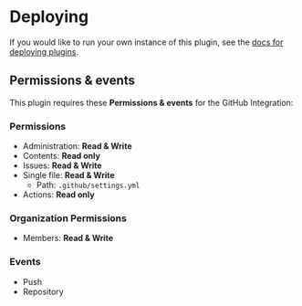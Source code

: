 # Deploying

If you would like to run your own instance of this plugin, see the [docs for deploying plugins](https://github.com/probot/probot/blob/master/docs/deployment.md).

## Permissions & events

This plugin requires these **Permissions & events** for the GitHub Integration:

### Permissions

- Administration: **Read & Write**
- Contents: **Read only**
- Issues: **Read & Write**
- Single file: **Read & Write**
  - Path: `.github/settings.yml`
- Actions: **Read only**

### Organization Permissions

- Members: **Read & Write**

### Events

- Push
- Repository
